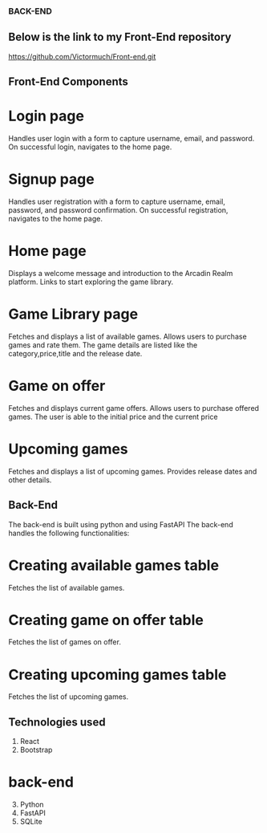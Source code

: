### BACK-END

## Below is the link to my Front-End repository
https://github.com/Victormuch/Front-end.git

## Front-End Components

# Login page
Handles user login with a form to capture username, email, and password. On successful login, navigates to the home page.
# Signup page
Handles user registration with a form to capture username, email, password, and password confirmation. On successful registration, navigates to the home page.

# Home page
Displays a welcome message and introduction to the Arcadin Realm platform. Links to start exploring the game library.
# Game Library page
Fetches and displays a list of available games. Allows users to purchase games and rate them.
The game details are listed like the category,price,title and the release date.
# Game on offer
Fetches and displays current game offers. Allows users to purchase offered games.
The user is able to the initial price and the current price
# Upcoming games 
Fetches and displays a list of upcoming games. Provides release dates and other details.

## Back-End
The back-end is built using python and using FastAPI 
The back-end handles the following functionalities:

# Creating available games table
Fetches the list of available games.
# Creating game on offer table
Fetches the list of games on offer.
# Creating upcoming games table
Fetches the list of upcoming games.

## Technologies used
1. React
2. Bootstrap
# back-end
3. Python
4. FastAPI
5. SQLite
